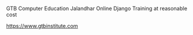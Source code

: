 GTB Computer Education Jalandhar Online Django Training at reasonable cost

https://www.gtbinstitute.com
